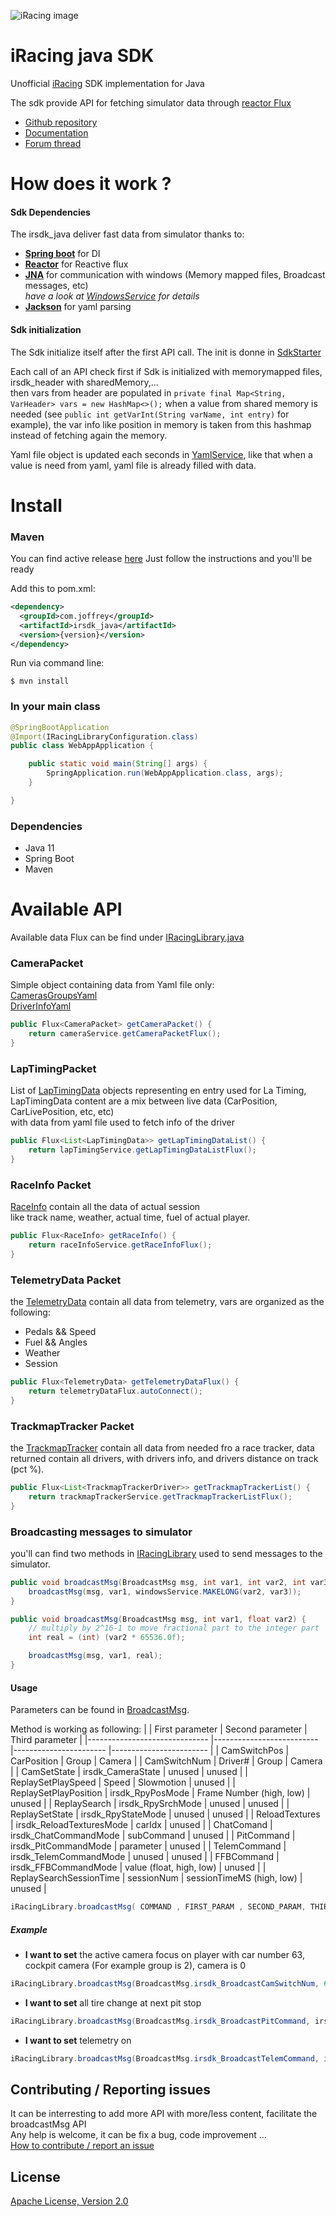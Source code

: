 ![iRacing image](https://www.jayski.com/wp-content/uploads/sites/31/2020/03/14/iRacing.png)

# iRacing java SDK  
Unofficial [iRacing](https://www.iracing.com/) SDK implementation for Java

The sdk provide API for fetching simulator data through [reactor Flux](https://projectreactor.io/) 

* [Github repository](https://github.com/JBonifay/irsdk_java)  
* [Documentation](https://jbonifay.github.io/irsdk_java/)  
* [Forum thread](https://members.iracing.com/jforum/posts/list/3749393.page#12148089)  

# How does it work ?
#### Sdk Dependencies
The irsdk_java deliver fast data from simulator thanks to:
- **[Spring boot](https://spring.io/)** for DI
- **[Reactor](reactor.io)** for Reactive flux
- **[JNA](https://github.com/java-native-access/jna)** for communication with windows (Memory mapped files, Broadcast messages, etc)  
_have a look at [WindowsService](https://github.com/JBonifay/irsdk_java/blob/master/src/main/java/com/joffrey/irsdkjava/windows/WindowsService.java) for details_
- **[Jackson](https://github.com/FasterXML/jackson)** for yaml parsing

#### Sdk initialization
The Sdk initialize itself after the first API call.
The init is donne in [SdkStarter](https://github.com/JBonifay/irsdk_java/blob/master/src/main/java/com/joffrey/irsdkjava/model/SdkStarter.java)  

Each call of an API check first if Sdk is initialized with memorymapped files, irsdk_header with sharedMemory,...  
then vars from header are populated in `private final Map<String, VarHeader> vars = new HashMap<>();`
when a value from shared memory is needed (see `public int getVarInt(String varName, int entry)` for example), the var info like position in memory is taken from this hashmap instead of fetching again the memory.

Yaml file object is updated each seconds in [YamlService](https://github.com/JBonifay/irsdk_java/blob/master/src/main/java/com/joffrey/irsdkjava/yaml/YamlService.java),
like that when a value is need from yaml, yaml file is already filled with data.

# Install
### Maven
You can find active release [here](https://github.com/JBonifay/irsdk_java/packages/449562)
Just follow the instructions and you'll be ready

Add this to pom.xml:
```xml
<dependency>
  <groupId>com.joffrey</groupId>
  <artifactId>irsdk_java</artifactId>
  <version>{version}</version>
</dependency>
```

Run via command line:
```
$ mvn install
```

### In your main class
```java
@SpringBootApplication
@Import(IRacingLibraryConfiguration.class)
public class WebAppApplication {

    public static void main(String[] args) {
        SpringApplication.run(WebAppApplication.class, args);
    }

}
```


### Dependencies  
- Java 11  
- Spring Boot  
- Maven  


# Available API  
Available data Flux can be find under [IRacingLibrary.java](https://github.com/JBonifay/irsdk_java/blob/master/src/main/java/com/joffrey/irsdkjava/IRacingLibrary.java)

### CameraPacket
Simple object containing data from Yaml file only:  
[CamerasGroupsYaml](https://github.com/JBonifay/irsdk_java/blob/master/src/main/java/com/joffrey/irsdkjava/yaml/irsdkyaml/CamerasGroupsYaml.java)  
[DriverInfoYaml](https://github.com/JBonifay/irsdk_java/blob/master/src/main/java/com/joffrey/irsdkjava/yaml/irsdkyaml/DriverInfoYaml.java)  

```java
public Flux<CameraPacket> getCameraPacket() {
    return cameraService.getCameraPacketFlux();
}
```


### LapTimingPacket
List of [LapTimingData](https://github.com/JBonifay/irsdk_java/blob/master/src/main/java/com/joffrey/irsdkjava/laptiming/model/LapTimingData.java) objects representing en entry used for La Timing,  
LapTimingData content are a mix between live data (CarPosition, CarLivePosition, etc, etc)  
with data from yaml file used to fetch info of the driver 
```java
public Flux<List<LapTimingData>> getLapTimingDataList() {
    return lapTimingService.getLapTimingDataListFlux();
}
```


### RaceInfo Packet
[RaceInfo](https://github.com/JBonifay/irsdk_java/blob/master/src/main/java/com/joffrey/irsdkjava/raceinfo/model/RaceInfo.java) contain all the data of actual session  
like track name, weather, actual time, fuel of actual player.

```java
public Flux<RaceInfo> getRaceInfo() {
    return raceInfoService.getRaceInfoFlux();
}
```


### TelemetryData Packet
the [TelemetryData](https://github.com/JBonifay/irsdk_java/blob/master/src/main/java/com/joffrey/irsdkjava/telemetry/model/TelemetryData.java) contain all data from telemetry,  vars are organized as the following:  
- Pedals && Speed  
- Fuel && Angles  
- Weather  
- Session  
```java
public Flux<TelemetryData> getTelemetryDataFlux() {
    return telemetryDataFlux.autoConnect();
}
```

### TrackmapTracker Packet
the [TrackmapTracker](https://github.com/JBonifay/irsdk_java/blob/master/src/main/java/com/joffrey/irsdkjava/trackmaptracker/model/TrackmapTrackerDriver.java) contain all data from needed fro a race tracker, data returned contain all drivers, with drivers info, and drivers distance on track (pct %).
```java
public Flux<List<TrackmapTrackerDriver>> getTrackmapTrackerList() {
    return trackmapTrackerService.getTrackmapTrackerListFlux();
}
```

### Broadcasting messages to simulator
you'll can find two methods in [IRacingLibrary](https://github.com/JBonifay/irsdk_java/blob/master/src/main/java/com/joffrey/irsdkjava/IRacingLibrary.java) used to send messages to the simulator.
```java
public void broadcastMsg(BroadcastMsg msg, int var1, int var2, int var3) {
    broadcastMsg(msg, var1, windowsService.MAKELONG(var2, var3));
}

public void broadcastMsg(BroadcastMsg msg, int var1, float var2) {
    // multiply by 2^16-1 to move fractional part to the integer part
    int real = (int) (var2 * 65536.0f);

    broadcastMsg(msg, var1, real);
}
```

#### Usage
Parameters can be found in [BroadcastMsg](https://github.com/JBonifay/irsdk_java/blob/master/src/main/java/com/joffrey/irsdkjava/model/defines/BroadcastMsg.java).  

Method is working as following:
|                               |       First parameter     |       Second parameter      |     Third parameter     |
|------------------------------ |--------------------------	|-----------------------	  |------------------------ |
| CamSwitchPos                  | CarPosition         	    | Group      	              | Camera       	        |
| CamSwitchNum                  | Driver#           	    | Group      	              | Camera       	        |
| CamSetState                   | irsdk_CameraState 	    | unused     	              | unused       	        |
| ReplaySetPlaySpeed            | Speed             	    | Slowmotion 	              | unused       	        |
| ReplaySetPlayPosition         | irsdk_RpyPosMode    	    | Frame Number (high, low)    | unused       	        |
| ReplaySearch                  | irsdk_RpySrchMode    	    | unused                      | unused       	        |
| ReplaySetState                | irsdk_RpyStateMode   	    | unused                      | unused       	        |
| ReloadTextures                | irsdk_ReloadTexturesMode  | carIdx                      | unused       	        |
| ChatComand                    | irsdk_ChatCommandMode     | subCommand                  | unused       	        |
| PitCommand                    | irsdk_PitCommandMode      | parameter                   | unused       	        |
| TelemCommand                  | irsdk_TelemCommandMode    | unused                      | unused       	        |
| FFBCommand                    | irsdk_FFBCommandMode      | value (float, high, low)    | unused       	        |
| ReplaySearchSessionTime       | sessionNum                | sessionTimeMS (high, low)   | unused       	        |

```java
iRacingLibrary.broadcastMsg( COMMAND , FIRST_PARAM , SECOND_PARAM, THIRD_PARAM);
```

##### Example
- **I want to set** the active camera focus on player with car number 63, cockpit camera (For example group is 2), camera is 0 
```java
iRacingLibrary.broadcastMsg(BroadcastMsg.irsdk_BroadcastCamSwitchNum, 63, 2, 0);
```
- **I want to set** all tire change at next pit stop 
```java
iRacingLibrary.broadcastMsg(BroadcastMsg.irsdk_BroadcastPitCommand, irsdk_PitCommand_ClearTires, 0, 0);
```

- **I want to set** telemetry on 
```java
iRacingLibrary.broadcastMsg(BroadcastMsg.irsdk_BroadcastTelemCommand, irsdk_TelemCommand_Start, 0, 0);
```


## Contributing / Reporting issues
It can be interresting to add more API with more/less content, facilitate the broadcastMsg API  
Any help is welcome, it can be fix a bug, code improvement ...   
[How to contribute / report an issue](CONTRIBUTING.md)

## License
[Apache License, Version 2.0](http://www.apache.org/licenses/LICENSE-2.0.html)
